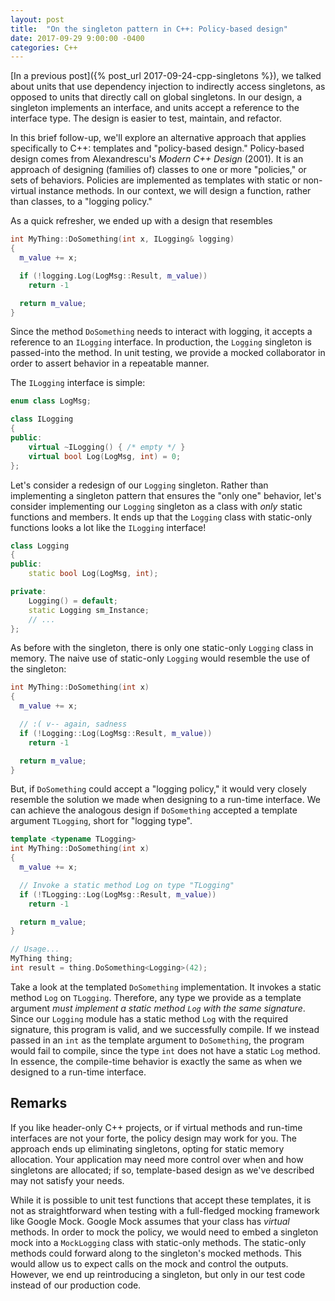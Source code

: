 ```yaml
---
layout: post
title:  "On the singleton pattern in C++: Policy-based design"
date: 2017-09-29 9:00:00 -0400
categories: C++
---
```


[In a previous post]({% post_url 2017-09-24-cpp-singletons %}), we talked about units that use dependency injection to indirectly access singletons, as opposed to units that directly call on global singletons. In our design, a singleton implements an interface, and units accept a reference to the interface type. The design is easier to test, maintain, and refactor.

In this brief follow-up, we'll explore an alternative approach that applies specifically to C++: templates and "policy-based design." Policy-based design comes from Alexandrescu's _Modern C++ Design_ (2001). It is an approach of designing (families of) classes to one or more "policies," or sets of behaviors. Policies are implemented as templates with static or non-virtual instance methods. In our context, we will design a function, rather than classes, to a "logging policy."

As a quick refresher, we ended up with a design that resembles

```c++
int MyThing::DoSomething(int x, ILogging& logging)
{
  m_value += x;

  if (!logging.Log(LogMsg::Result, m_value))
    return -1

  return m_value;
}
```

Since the method `DoSomething` needs to interact with logging, it accepts a reference to an `ILogging` interface. In production, the `Logging` singleton is passed-into the method. In unit testing, we provide a mocked collaborator in order to assert behavior in a repeatable manner.

The `ILogging` interface is simple:

```c++
enum class LogMsg;

class ILogging
{
public:
    virtual ~ILogging() { /* empty */ }
    virtual bool Log(LogMsg, int) = 0;
};
```

Let's consider a redesign of our `Logging` singleton. Rather than implementing a singleton pattern that ensures the "only one" behavior, let's consider implementing our `Logging` singleton as a class with _only_ static functions and members. It ends up that the `Logging` class with static-only functions looks a lot like the `ILogging` interface! 

```c++
class Logging
{
public:
    static bool Log(LogMsg, int);

private:
    Logging() = default;
    static Logging sm_Instance;
    // ...
};
```

As before with the singleton, there is only one static-only `Logging` class in memory. The naive use of static-only `Logging` would resemble the use of the singleton:

```c++
int MyThing::DoSomething(int x)
{
  m_value += x;

  // :( v-- again, sadness
  if (!Logging::Log(LogMsg::Result, m_value))
    return -1

  return m_value;
}
```

But, if `DoSomething` could accept a "logging policy," it would very closely resemble the solution we made when designing to a run-time interface. We can achieve the analogous design if `DoSomething` accepted a template argument `TLogging`, short for "logging type".

```c++
template <typename TLogging>
int MyThing::DoSomething(int x)
{
  m_value += x;

  // Invoke a static method Log on type "TLogging"
  if (!TLogging::Log(LogMsg::Result, m_value))
    return -1

  return m_value;
}

// Usage...
MyThing thing;
int result = thing.DoSomething<Logging>(42);
```

Take a look at the templated `DoSomething` implementation. It invokes a static method `Log` on `TLogging`. Therefore, any type we provide as a template argument _must implement a static method `Log` with the same signature_. Since our `Logging` module has a static method `Log` with the required signature, this program is valid, and we successfully compile. If we instead passed in an `int` as the template argument to `DoSomething`, the program would fail to compile, since the type `int` does not have a static `Log` method. In essence, the compile-time behavior is exactly the same as when we designed to a run-time interface.

## Remarks

If you like header-only C++ projects, or if virtual methods and run-time interfaces are not your forte, the policy design may work for you. The approach ends up eliminating singletons, opting for static memory allocation. Your application may need more control over when and how singletons are allocated; if so, template-based design as we've described may not satisfy your needs.

While it is possible to unit test functions that accept these templates, it is not as straightforward when testing with a full-fledged mocking framework like Google Mock. Google Mock assumes that your class has _virtual_ methods. In order to mock the policy, we would need to embed a singleton mock into a `MockLogging` class with static-only methods. The static-only methods could forward along to the singleton's mocked methods. This would allow us to expect calls on the mock and control the outputs. However, we end up reintroducing a singleton, but only in our test code instead of our production code.
